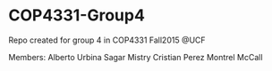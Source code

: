 # COP4331-Group4
Repo created for group 4 in COP4331 Fall2015 @UCF

Members:
Alberto Urbina
Sagar Mistry
Cristian Perez
Montrel McCall

